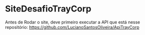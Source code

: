 # SiteDesafioTrayCorp

Antes de Rodar o site, deve primeiro executar a API que está nesse repositório: https://github.com/LucianoSantosOliveira/ApiTrayCorp

                                                                                
